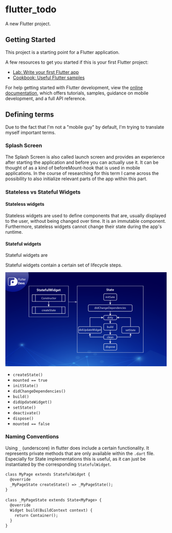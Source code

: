# flutter_todo

A new Flutter project.

## Getting Started

This project is a starting point for a Flutter application.

A few resources to get you started if this is your first Flutter project:

- [Lab: Write your first Flutter app](https://docs.flutter.dev/get-started/codelab)
- [Cookbook: Useful Flutter samples](https://docs.flutter.dev/cookbook)

For help getting started with Flutter development, view the
[online documentation](https://docs.flutter.dev/), which offers tutorials,
samples, guidance on mobile development, and a full API reference.


## Defining terms

Due to the fact that I'm not a "mobile guy" by default, I'm trying to translate myself important terms.

### Splash Screen

The Splash Screen is also called launch screen and provides an experience after starting the application and before you can actually use it. It can be thought of as a kind of beforeMount-hook that is used in mobile applications. In the course of researching for this term I came across the possibility to also initialize relevant parts of the app within this part.

### Stateless vs Stateful Widgets

#### Stateless widgets
Stateless widgets are used to define components that are, usually displayed to the user, without being changed over time. It is an immutable component. Furthermore, stateless widgets cannot change their state during the app's runtime.

#### Stateful widgets 
Stateful widgets are 

Stateful widgets contain a certain set of lifecycle steps.

![Lifecycle-Hooks](./flutter_lifecycle.png)

- `createState()`
- `mounted == true`
- `initState()`
- `didChangeDependencies()`
- `build()`
- `didUpdateWidget()`
- `setState()`
- `deactivate()`
- `dispose()`
- `mounted == false`

### Naming Conventions

Using `_` (underscore) in flutter does include a certain functionality. It represents private methods that are only available within the `.dart` file. Especially for State implementations this is useful, as it can just be instantiated by the corresponding `StatefulWidget`.

```
class MyPage extends StatefulWidget {
  @override
  _MyPageState createState() => _MyPageState();
}

class _MyPageState extends State<MyPage> {
  @override
  Widget build(BuildContext context) {
    return Container();
  }
}
```